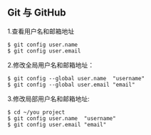 ## Git 与 GitHub
1.查看用户名和邮箱地址
```
$ git config user.name
$ git config user.email
```

2.修改全局用户名和邮箱地址：
```
$ git config --global user.name  "username"     
$ git config --global user.email "email"       
```
 
3.修改局部用户名和邮箱地址:
```
$ cd ~/you project                       
$ git config user.name  "username"      
$ git config user.email "email" 
```

